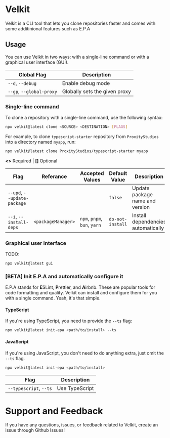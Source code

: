 # Velkit

Velkit is a CLI tool that lets you clone repositories faster and comes with some additinional features such as E.P.A

## Usage

You can use Velkit in two ways: with a single-line command or with a graphical user interface (GUI).

| Global Flag      | Description                |
| ---------------- | -------------------------- |
| `--d`, `--debug` | Enable debug mode          |
| `--gp`, `--global-proxy` | Globally sets the given proxy          |

### Single-line command

To clone a repository with a single-line command, use the following syntax:

```bash
npx velkit@latest clone <SOURCE> <DESTINATION> [FLAGS]
```

For example, to clone `typescript-starter` repository from `ProxityStudios` into a directory named `myapp`, run:

```bash
npx velkit@latest clone ProxityStudios/typescript-starter myapp
```

**<>** Required | **[]** Optional

| Flag                        | Referance          | Accepted Values              | Default Value      | Description                        |
| --------------------------- | ------------------ | ---------------------------- | ------------------ | ---------------------------------- |
| `--upd`, `--update-package` |                    |                              | `false`            | Update package name and version    |
| `--i`, `--install-deps`     | `<packageManager>` | `npm`, `pnpm`, `bun`, `yarn` | `do-not-install`   | Install dependencies automatically |

### Graphical user interface
TODO:

```bash
npx velkit@latest gui
```

### [BETA] Init E.P.A and automatically configure it

E.P.A stands for **E**SLint, **P**rettier, and **A**irbnb. These are popular tools for code formatting and quality. Velkit can install and configure them for you with a single command. Yeah, it's that simple.

#### TypeScript

If you're using TypeScript, you need to provide the `--ts` flag:

```bash
npx velkit@latest init-epa <path/to/install> --ts
```

#### JavaScript

If you're using JavaScript, you don't need to do anything extra, just omit the `--ts` flag.

```bash
npx velkit@latest init-epa <path/to/install>
```

| Flag                   | Description    |
| ---------------------- | -------------- |
| `--typescript`, `--ts` | Use TypeScript |

# Support and Feedback

If you have any questions, issues, or feedback related to Velkit, create an issue through Github Issues!
